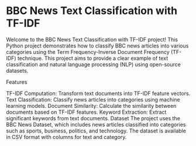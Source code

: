 # BBC News Text Classification with TF-IDF

Welcome to the BBC News Text Classification with TF-IDF project! This Python project demonstrates how to classify BBC news articles into various categories using the Term Frequency-Inverse Document Frequency (TF-IDF) technique. This project aims to provide a clear example of text classification and natural language processing (NLP) using open-source datasets.

Features

TF-IDF Computation: Transform text documents into TF-IDF feature vectors.
Text Classification: Classify news articles into categories using machine learning models.
Document Similarity: Calculate the similarity between documents based on TF-IDF features.
Keyword Extraction: Extract significant keywords from text documents.
Dataset
The project uses the BBC News Dataset, which includes news articles classified into categories such as sports, business, politics, and technology. The dataset is available in CSV format with columns for text and category.
